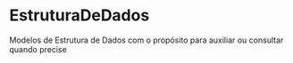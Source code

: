 # EstruturaDeDados
Modelos de Estrutura de Dados com o propósito para auxiliar ou consultar quando precise
